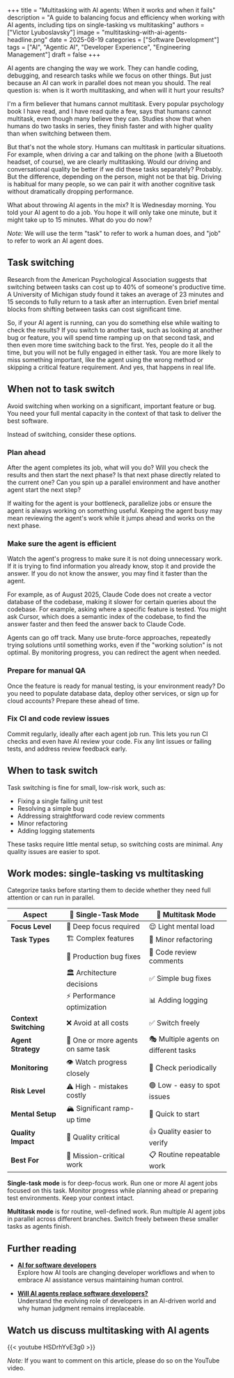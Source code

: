 +++
title = "Multitasking with AI agents: When it works and when it fails"
description = "A guide to balancing focus and efficiency when working with AI agents, including tips on single-tasking vs multitasking"
authors = ["Victor Lyuboslavsky"]
image = "multitasking-with-ai-agents-headline.png"
date = 2025-08-19
categories = ["Software Development"]
tags = ["AI", "Agentic AI", "Developer Experience", "Engineering Management"]
draft = false
+++

AI agents are changing the way we work. They can handle coding, debugging, and research tasks while we focus on other
things. But just because an AI can work in parallel does not mean you should. The real question is: when is it worth
multitasking, and when will it hurt your results?

I'm a firm believer that humans cannot multitask. Every popular psychology book I have read, and I have read quite a
few, says that humans cannot multitask, even though many believe they can. Studies show that when humans do two tasks in
series, they finish faster and with higher quality than when switching between them.

But that's not the whole story. Humans can multitask in particular situations. For example, when driving a car and
talking on the phone (with a Bluetooth headset, of course), we are clearly multitasking. Would our driving and
conversational quality be better if we did these tasks separately? Probably. But the difference, depending on the
person, might not be that big. Driving is habitual for many people, so we can pair it with another cognitive task
without dramatically dropping performance.

What about throwing AI agents in the mix? It is Wednesday morning. You told your AI agent to do a job. You hope it will
only take one minute, but it might take up to 15 minutes. What do you do now?

_Note:_ We will use the term "task" to refer to work a human does, and "job" to refer to work an AI agent does.

## Task switching

Research from the American Psychological Association suggests that switching between tasks can cost up to 40% of
someone's productive time. A University of Michigan study found it takes an average of 23 minutes and 15 seconds to
fully return to a task after an interruption. Even brief mental blocks from shifting between tasks can cost significant
time.

So, if your AI agent is running, can you do something else while waiting to check the results? If you switch to another
task, such as looking at another bug or feature, you will spend time ramping up on that second task, and then even more
time switching back to the first. Yes, people do it all the time, but you will not be fully engaged in either task. You
are more likely to miss something important, like the agent using the wrong method or skipping a critical feature
requirement. And yes, that happens in real life.

## When not to task switch

Avoid switching when working on a significant, important feature or bug. You need your full mental capacity in the
context of that task to deliver the best software.

Instead of switching, consider these options.

### Plan ahead

After the agent completes its job, what will you do? Will you check the results and then start the next phase? Is that
next phase directly related to the current one? Can you spin up a parallel environment and have another agent start the
next step?

If waiting for the agent is your bottleneck, parallelize jobs or ensure the agent is always working on something useful.
Keeping the agent busy may mean reviewing the agent's work while it jumps ahead and works on the next phase.

### Make sure the agent is efficient

Watch the agent's progress to make sure it is not doing unnecessary work. If it is trying to find information you
already know, stop it and provide the answer. If you do not know the answer, you may find it faster than the agent.

For example, as of August 2025, Claude Code does not create a vector database of the codebase, making it slower for
certain queries about the codebase. For example, asking where a specific feature is tested. You might ask Cursor, which
does a semantic index of the codebase, to find the answer faster and then feed the answer back to Claude Code.

Agents can go off track. Many use brute-force approaches, repeatedly trying solutions until something works, even if the
"working solution" is not optimal. By monitoring progress, you can redirect the agent when needed.

### Prepare for manual QA

Once the feature is ready for manual testing, is your environment ready? Do you need to populate database data, deploy
other services, or sign up for cloud accounts? Prepare these ahead of time.

### Fix CI and code review issues

Commit regularly, ideally after each agent job run. This lets you run CI checks and even have AI review your code. Fix
any lint issues or failing tests, and address review feedback early.

## When to task switch

Task switching is fine for small, low-risk work, such as:

- Fixing a single failing unit test
- Resolving a simple bug
- Addressing straightforward code review comments
- Minor refactoring
- Adding logging statements

These tasks require little mental setup, so switching costs are minimal. Any quality issues are easier to spot.

## Work modes: single-tasking vs multitasking

Categorize tasks before starting them to decide whether they need full attention or can run in parallel.

| Aspect                | 🎯 Single-Task Mode                | 🔄 Multitask Mode                     |
| --------------------- | ---------------------------------- | ------------------------------------- |
| **Focus Level**       | 🧠 Deep focus required             | 😌 Light mental load                  |
| **Task Types**        | 🏗️ Complex features                | 🔧 Minor refactoring                  |
|                       | 🚨 Production bug fixes            | 📝 Code review comments               |
|                       | 🏛️ Architecture decisions          | ✅ Simple bug fixes                   |
|                       | ⚡ Performance optimization        | 📊 Adding logging                     |
| **Context Switching** | ❌ Avoid at all costs              | ✅ Switch freely                      |
| **Agent Strategy**    | 🎪 One or more agents on same task | 🎭 Multiple agents on different tasks |
| **Monitoring**        | 👁️ Watch progress closely          | 📱 Check periodically                 |
| **Risk Level**        | ⚠️ High - mistakes costly          | 🟢 Low - easy to spot issues          |
| **Mental Setup**      | 🏔️ Significant ramp-up time        | 🏃 Quick to start                     |
| **Quality Impact**    | 💎 Quality critical                | 👍 Quality easier to verify           |
| **Best For**          | 🚀 Mission-critical work           | 📋 Routine repeatable work            |

**Single-task mode** is for deep-focus work. Run one or more AI agent jobs focused on this task. Monitor progress while
planning ahead or preparing test environments. Keep your context intact.

**Multitask mode** is for routine, well-defined work. Run multiple AI agent jobs in parallel across different branches.
Switch freely between these smaller tasks as agents finish.

## Further reading

- **[AI for software developers](../ai-for-software-developers/)**  
  Explore how AI tools are changing developer workflows and when to embrace AI assistance versus maintaining human
  control.

- **[Will AI agents replace software developers?](../will-ai-agents-replace-developers/)**  
  Understand the evolving role of developers in an AI-driven world and why human judgment remains irreplaceable.

## Watch us discuss multitasking with AI agents

{{< youtube HSDrhYvE3g0 >}}

_Note:_ If you want to comment on this article, please do so on the YouTube video.
